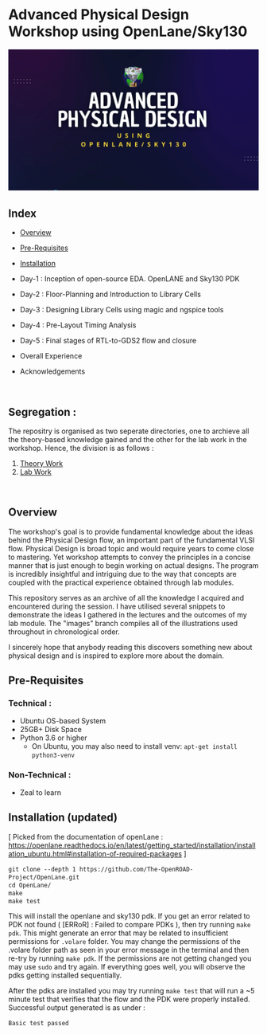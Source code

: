 
# Advanced Physical Design Workshop using OpenLane/Sky130

![](https://github.com/shobhit-mittra/vsd_pd_workshop/blob/main/images/cover_img_vsd.png?raw=true)


## Index 

- [Overview](#overview)
- [Pre-Requisites](#pre_req) 
- [Installation](#inst)
- Day-1 : Inception of open-source EDA. OpenLANE and Sky130 PDK
- Day-2 : Floor-Planning and Introduction to Library Cells
- Day-3 : Designing Library Cells using magic and ngspice tools
- Day-4 : Pre-Layout Timing Analysis
- Day-5 : Final stages of RTL-to-GDS2 flow and closure 

- Overall Experience 

- Acknowledgements 
<br/>

## Segregation :
The repositry is organised as two seperate directories, one to archieve all the theory-based knowledge gained and the other for the lab work in the workshop. Hence, the division is as follows :
1. [Theory Work](Theory.md)
2. [Lab Work](Lab.md)
<br/>

<a id="overview"></a>
## Overview

The workshop's goal is to provide fundamental knowledge about the ideas behind the Physical Design flow, an important part of the fundamental VLSI flow. Physical Design is broad topic and would require years to come close to mastering. Yet workshop attempts to convey the principles in a concise manner that is just enough to begin working on actual designs. The program is incredibly insightful and intriguing due to the way that concepts are coupled with the practical experience obtained through lab modules. 

This repository serves as an archive of all the knowledge I acquired and encountered during the session. I have utilised several snippets to demonstrate the ideas I gathered in the lectures and the outcomes of my lab module. The "images" branch compiles all of the illustrations used throughout in chronological order. 

I sincerely hope that anybody reading this discovers something new about physical design and is inspired to explore more about the domain.
<br/>  

<a id="pre_req"> </a>
## Pre-Requisites

### Technical :
- Ubuntu OS-based System
- 25GB+ Disk Space
- Python 3.6 or higher
  - On Ubuntu, you may also need to install venv: `apt-get install python3-venv`


### Non-Technical :
- Zeal to learn 

<a id="inst"></a>
## Installation (updated)
[ Picked from the documentation of openLane : https://openlane.readthedocs.io/en/latest/getting_started/installation/installation_ubuntu.html#installation-of-required-packages ]
```
git clone --depth 1 https://github.com/The-OpenROAD-Project/OpenLane.git
cd OpenLane/
make
make test
```
This will install the openlane and sky130 pdk. If you get an error related to PDK not found ( [ERRoR] : Failed to compare PDKs ), then try running `make pdk`. This might generate an error that may be related to insufficient permissions for `.volare` folder. You may change the permissions of the .volare folder path as seen in  your error message in the terminal and then re-try by running `make pdk`. If the permissions are not getting changed you may use `sudo` and try again. If everything goes well, you will observe the pdks getting installed sequentially. 

After the pdks are installed you may try running `make test` that will run a ~5 minute test that verifies that the flow and the PDK were properly installed. 
Successful output generated is as under :
```
Basic test passed
```






